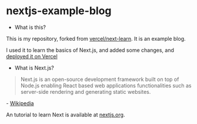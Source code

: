 # nextjs-example-blog

- What is this?

This is my repository, forked from [vercel/next-learn](https://github.com/vercel/next-learn/). It is an example blog.

I used it to learn the basics of Next.js, and added some changes, and [deployed it on Vercel](https://nextjs-exampleblog.vercel.app/)

- What is Next.js?

> Next.js is an open-source development framework built on top of Node.js enabling React based web applications functionalities such as server-side rendering and generating static websites. 

\- [Wikipedia](https://en.wikipedia.org/w/index.php?title=Next.js&oldid=1055313531)

An tutorial to learn Next is available at [nextjs.org](https://nextjs.org/learn/).